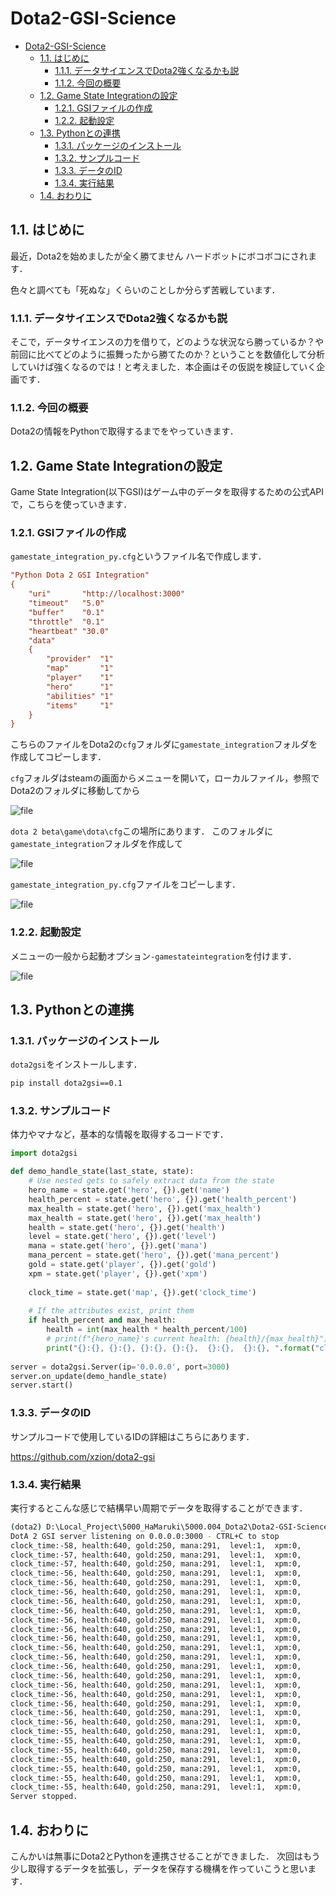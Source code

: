# Dota2-GSI-Science

- [Dota2-GSI-Science](#dota2-gsi-science)
  - [1.1. はじめに](#11-はじめに)
    - [1.1.1. データサイエンスでDota2強くなるかも説](#111-データサイエンスでdota2強くなるかも説)
    - [1.1.2. 今回の概要](#112-今回の概要)
  - [1.2. Game State Integrationの設定](#12-game-state-integrationの設定)
    - [1.2.1. GSIファイルの作成](#121-gsiファイルの作成)
    - [1.2.2. 起動設定](#122-起動設定)
  - [1.3. Pythonとの連携](#13-pythonとの連携)
    - [1.3.1. パッケージのインストール](#131-パッケージのインストール)
    - [1.3.2. サンプルコード](#132-サンプルコード)
    - [1.3.3. データのID](#133-データのid)
    - [1.3.4. 実行結果](#134-実行結果)
  - [1.4. おわりに](#14-おわりに)

## 1.1. はじめに


最近，Dota2を始めましたが全く勝てません
ハードボットにボコボコにされます．

色々と調べても「死ぬな」くらいのことしか分らず苦戦しています．

### 1.1.1. データサイエンスでDota2強くなるかも説

そこで，データサイエンスの力を借りて，どのような状況なら勝っているか？や前回に比べてどのように振舞ったから勝てたのか？ということを数値化して分析していけば強くなるのでは！と考えました．本企画はその仮説を検証していく企画です．

### 1.1.2. 今回の概要

Dota2の情報をPythonで取得するまでをやっていきます．


## 1.2. Game State Integrationの設定

Game State Integration(以下GSI)はゲーム中のデータを取得するための公式APIで，こちらを使っていきます．

### 1.2.1. GSIファイルの作成

`gamestate_integration_py.cfg`というファイル名で作成します．

```cfg
"Python Dota 2 GSI Integration"
{
    "uri"       "http://localhost:3000"
    "timeout"   "5.0"
    "buffer"    "0.1"
    "throttle"  "0.1"
    "heartbeat" "30.0"
    "data"
    {
        "provider"  "1"
        "map"       "1"
        "player"    "1"
        "hero"      "1"
        "abilities" "1"
        "items"     "1"
    }
}
```

こちらのファイルをDota2の`cfg`フォルダに`gamestate_integration`フォルダを作成してコピーします．

`cfg`フォルダはsteamの画面からメニューを開いて，ローカルファイル，参照でDota2のフォルダに移動してから

![file](https://hamaruki.com/wp-content/uploads/2022/09/image-1662007168773.png)

`dota 2 beta\game\dota\cfg`この場所にあります．
このフォルダに`gamestate_integration`フォルダを作成して

![file](https://hamaruki.com/wp-content/uploads/2022/09/image-1662007373027.png)

`gamestate_integration_py.cfg`ファイルをコピーします．

![file](https://hamaruki.com/wp-content/uploads/2022/09/image-1662007423662.png)


### 1.2.2. 起動設定

メニューの一般から起動オプション`-gamestateintegration`を付けます．


![file](https://hamaruki.com/wp-content/uploads/2022/09/image-1662007521159.png)


## 1.3. Pythonとの連携

### 1.3.1. パッケージのインストール

`dota2gsi`をインストールします．

```bash
pip install dota2gsi==0.1
```

### 1.3.2. サンプルコード

体力やマナなど，基本的な情報を取得するコードです．

```python
import dota2gsi

def demo_handle_state(last_state, state):
    # Use nested gets to safely extract data from the state
    hero_name = state.get('hero', {}).get('name')
    health_percent = state.get('hero', {}).get('health_percent')
    max_health = state.get('hero', {}).get('max_health')
    max_health = state.get('hero', {}).get('max_health')
    health = state.get('hero', {}).get('health')
    level = state.get('hero', {}).get('level')
    mana = state.get('hero', {}).get('mana')
    mana_percent = state.get('hero', {}).get('mana_percent')
    gold = state.get('player', {}).get('gold')
    xpm = state.get('player', {}).get('xpm')
    
    clock_time = state.get('map', {}).get('clock_time')
    
    # If the attributes exist, print them
    if health_percent and max_health:
        health = int(max_health * health_percent/100)
        # print(f"{hero_name}'s current health: {health}/{max_health}")
        print("{}:{}, {}:{}, {}:{}, {}:{},  {}:{},  {}:{}, ".format("clock_time", clock_time, "health", health, "gold", gold, "mana", mana, "level", level, "xpm", xpm))
        
server = dota2gsi.Server(ip='0.0.0.0', port=3000)
server.on_update(demo_handle_state)
server.start()
```

### 1.3.3. データのID

サンプルコードで使用しているIDの詳細はこちらにあります．

https://github.com/xzion/dota2-gsi



### 1.3.4. 実行結果

実行するとこんな感じで結構早い周期でデータを取得することができます．

```bash
(dota2) D:\Local_Project\5000_HaMaruki\5000.004_Dota2\Dota2-GSI-Science>python demo.py
DotA 2 GSI server listening on 0.0.0.0:3000 - CTRL+C to stop
clock_time:-58, health:640, gold:250, mana:291,  level:1,  xpm:0, 
clock_time:-57, health:640, gold:250, mana:291,  level:1,  xpm:0, 
clock_time:-57, health:640, gold:250, mana:291,  level:1,  xpm:0, 
clock_time:-56, health:640, gold:250, mana:291,  level:1,  xpm:0, 
clock_time:-56, health:640, gold:250, mana:291,  level:1,  xpm:0, 
clock_time:-56, health:640, gold:250, mana:291,  level:1,  xpm:0, 
clock_time:-56, health:640, gold:250, mana:291,  level:1,  xpm:0, 
clock_time:-56, health:640, gold:250, mana:291,  level:1,  xpm:0, 
clock_time:-56, health:640, gold:250, mana:291,  level:1,  xpm:0, 
clock_time:-56, health:640, gold:250, mana:291,  level:1,  xpm:0, 
clock_time:-56, health:640, gold:250, mana:291,  level:1,  xpm:0, 
clock_time:-56, health:640, gold:250, mana:291,  level:1,  xpm:0, 
clock_time:-56, health:640, gold:250, mana:291,  level:1,  xpm:0, 
clock_time:-56, health:640, gold:250, mana:291,  level:1,  xpm:0, 
clock_time:-56, health:640, gold:250, mana:291,  level:1,  xpm:0, 
clock_time:-56, health:640, gold:250, mana:291,  level:1,  xpm:0, 
clock_time:-56, health:640, gold:250, mana:291,  level:1,  xpm:0, 
clock_time:-56, health:640, gold:250, mana:291,  level:1,  xpm:0, 
clock_time:-56, health:640, gold:250, mana:291,  level:1,  xpm:0, 
clock_time:-56, health:640, gold:250, mana:291,  level:1,  xpm:0, 
clock_time:-55, health:640, gold:250, mana:291,  level:1,  xpm:0, 
clock_time:-55, health:640, gold:250, mana:291,  level:1,  xpm:0, 
clock_time:-55, health:640, gold:250, mana:291,  level:1,  xpm:0, 
clock_time:-55, health:640, gold:250, mana:291,  level:1,  xpm:0, 
clock_time:-55, health:640, gold:250, mana:291,  level:1,  xpm:0, 
clock_time:-55, health:640, gold:250, mana:291,  level:1,  xpm:0, 
clock_time:-55, health:640, gold:250, mana:291,  level:1,  xpm:0, 
Server stopped.

```



## 1.4. おわりに

こんかいは無事にDota2とPythonを連携させることができました．
次回はもう少し取得するデータを拡張し，データを保存する機構を作っていこうと思います．




